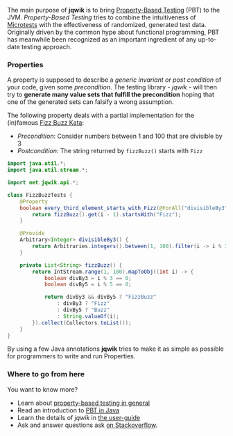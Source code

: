 The main purpose of __jqwik__ is to bring [Property-Based Testing](/property-based-testing.html) (PBT) 
to the JVM. _Property-Based Testing_ tries to combine the intuitiveness of 
[Microtests](https://www.industriallogic.com/blog/history-microtests/) with the
effectiveness of randomized, generated test data.
Originally driven by the common hype about functional programming, 
PBT has meanwhile been recognized as an important ingredient of any up-to-date testing approach.

### Properties

A property is supposed to describe a _generic invariant or post condition_ of your code, given some
_precondition_. The testing library - _jqwik_ - will then try to 
**generate many value sets that fulfill the precondition** hoping that one of the generated sets
can falsify a wrong assumption.

The following property deals with a partial implementation for the (in)famous 
[Fizz Buzz Kata](http://codingdojo.org/kata/FizzBuzz/):

- _Precondition_: Consider numbers between 1 and 100 that are divisible by 3
- _Postcondition_: The string returned by `fizzBuzz()` starts with `Fizz` 

```java
import java.util.*;
import java.util.stream.*;

import net.jqwik.api.*;

class FizzBuzzTests {
	@Property
	boolean every_third_element_starts_with_Fizz(@ForAll("divisibleBy3") int i) {
		return fizzBuzz().get(i - 1).startsWith("Fizz");
	}

	@Provide
	Arbitrary<Integer> divisibleBy3() {
		return Arbitraries.integers().between(1, 100).filter(i -> i % 3 == 0);
	}

	private List<String> fizzBuzz() {
		return IntStream.range(1, 100).mapToObj((int i) -> {
			boolean divBy3 = i % 3 == 0;
			boolean divBy5 = i % 5 == 0;

			return divBy3 && divBy5 ? "FizzBuzz"
				: divBy3 ? "Fizz"
				: divBy5 ? "Buzz"
				: String.valueOf(i);
		}).collect(Collectors.toList());
	}
}
```

By using a few Java annotations __jqwik__ tries to make it as simple as possible 
for programmers to write and run Properties.

### Where to go from here

You want to know more?

- Learn about [property-based testing in general](/property-based-testing.html)
- Read an introduction to [PBT in Java](https://blog.johanneslink.net/2018/03/24/property-based-testing-in-java-introduction/)
- Learn the details of _jqwik_ in [the user-guide](/docs/current/user-guide.html)
- Ask and answer questions ask 
  [on Stackoverflow](https://stackoverflow.com/questions/tagged/jqwik).

